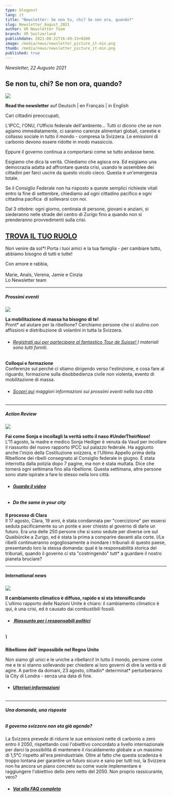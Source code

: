 ```yaml
---
type: blogpost
lang: it
title: "Newsletter: Se non tu, chi? Se non ora, quando?"
slug: Newsletter_August_2021
author: XR Newsletter Team
branch: XR Switzerland
publishdate: 2021-08-22T16:49:15+0200
image: /media/news/newsletter_picture_it-min.png
thumb: /media/news/newsletter_picture_it-min.png
published: true
---
```

*Newsletter, 22 Augusto 2021*

## **Se non tu, chi? Se non ora, quando?**

![](/media/newsletter_picture_it-min.png)

**Read the newsletter** auf Deutsch | en Français | in English

Cari cittadini preoccupati,

L'IPCC, l'ONU, l'Ufficio federale dell'ambiente... Tutti ci dicono che se non agiamo immediatamente, ci saranno carenze alimentari globali, carestie e collasso sociale in tutto il mondo - compresa la Svizzera. Le emissioni di carbonio devono essere ridotte in modo massiccio.

Eppure il governo continua a comportarsi come se tutto andasse bene. 

Esigiamo che dica la verità. Chiediamo che agisca ora. Ed esigiamo una democrazia adatta ad affrontare questa crisi, usando le assemblee dei cittadini per farci uscire da questo vicolo cieco. Questa è un'emergenza totale.

Se il Consiglio Federale non ha risposto a queste semplici richieste vitali entro la fine di settembre, chiediamo ad ogni cittadino pacifico e ogni cittadina pacifica  di sollevarsi con noi.

Dal 3 ottobre: ogni giorno, centinaia di persone, giovani e anziani, si siederanno nelle strade del centro di Zurigo fino a quando non si prenderanno provvedimenti sulla crisi.

## **[TROVA IL TUO RUOLO](https://actionnetwork.org/forms/sign-up-for-the-rebellion-it?link_id=11&can_id=f5ff39a52a10cfb3ba21db1bd7808671&source=email-if-not-you-who-if-not-now-when&email_referrer=email_1265691&email_subject=if-not-you-who-if-not-now-when)**

Non venire da sol*! Porta i tuoi amici e la tua famiglia - per cambiare tutto, abbiamo bisogno di tutti e tutte! 

Con amore e rabbia,\
\
Marie, Anaïs, Verena, Jamie e Cinzia\
Lo Newsletter team

- - -

##### **Prossimi eventi**

![](/media/tour-de-suisse_fr.png)

**La mobilitazione di massa ha bisogno di te!**\
Pront* ad aiutare per la ribellione? Cerchiamo persone che ci aiutino con affissioni e distribuzione di volantini in tutta la Svizzera. 

* ###### [Registrati qui per partecipare al fantastico Tour de Suisse! ](https://www.xrebellion.ch/de/act/events/tour-de-suisse/)I materiali sono tutti forniti.



**Colloqui e formazione**\
Conferenze sul perché ci stiamo dirigendo verso l'estinzione, e cosa fare al riguardo, formazione sulla disobbedienza civile non violenta, evento di mobilitazione di massa. 

* ###### [Scopri qui](https://www.xrebellion.ch/de/act/events/) maggiori informazioni sui prossimi eventi nella tua città

- - -

##### **Action Review**

![](/media/dscf9623-min-min.png)

**Fai come Sonja e incollagli la verità sotto il naso #UnderTheirNose!**\
L'11 agosto, la madre e medico Sonja Hediger è venuta da Vaud per incollare il riassunto del nuovo rapporto IPCC sul palazzo federale. Ha aggiunto anche l'inizio della Costituzione svizzera, e l'Ultimo Appello prima della RIbellione dei ribelli consegnato al Consiglio federale in giugno. È stata interrotta dalla polizia dopo 7 pagine, ma non è stata multata. Dice che tornerà ogni settimana fino alla ribellione. Questa settimana, altre persone sono state ispirate a fare lo stesso nella loro città. 

* ###### **[Guarda il video](https://www.facebook.com/XRSwitzerland/videos/173493621516933)**
* ##### **Do the same in your city**



**Il processo di Clara**\
Il 17 agosto, Clara, 19 anni, è stata condannata per "coercizione" per essersi seduta pacificamente su un ponte e aver chiesto al governo di darle un futuro. Era una delle 250 persone che si sono sedute per diverse ore sul Quaibürcke a Zurigo, ed è stata la prima a comparire davanti alla corte. I/Le ribelli continueranno orgogliosamente a inondare i tribunali di questo paese, presentando loro la stessa domanda: qual è la responsabilità storica dei tribunali, quando il governo ci sta "costringendo" tutt* a guardare il nostro pianeta bruciare?

- - -

##### **International news**

![](/media/the-truth-video-overlay-2000x1025-c-center.jpeg)

**Il cambiamento climatico è diffuso, rapido e si sta intensificando**\
L'ultimo rapporto delle Nazioni Unite è chiaro: il cambiamento climatico è qui, è una crisi, ed è causato dai combustibili fossili.

* ###### **[ Riassunto per i responsabili politici](https://www.ipcc.ch/report/ar6/wg1/downloads/report/IPCC_AR6_WGI_SPM.pdf)**

##### \

**Ribellione dell’ impossibile nel Regno Unito**

Non siamo gli unici e le uniche a ribellarci! In tutto il mondo, persone come me e te si stanno sollevando per chiedere ai loro governi di dire la verità e di agire. A partire da domani, 23 agosto, cittadin\* determinat\* perturberanno  la City di Londra - senza una data di fine.

* ###### **[Ulteriori informazioni](https://extinctionrebellion.uk/next-uk-rebellion/)**

- - -

###### **Una domanda, una risposta**

##### Il governo svizzero non sta già agendo?

La Svizzera prevede di ridurre le sue emissioni nette di carbonio a zero entro il 2050, rispettando così l'obiettivo concordato a livello internazionale per darci la possibilità di mantenere il riscaldamento globale a un massimo di 1,5°C rispetto all'era preindustriale. Oltre al fatto che questa scadenza è troppo lontana per garantire un futuro sicuro e sano per tutti noi, la Svizzera non ha ancora un piano concreto su come vuole implementare e raggiungere l'obiettivo dello zero netto del 2050. Non proprio rassicurante, vero?

* ###### **[Vai alla FAQ completa](https://www.xrebellion.ch/it/about/faq/)**